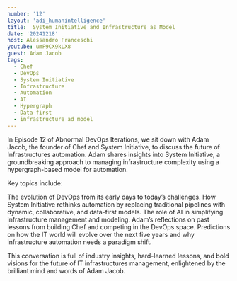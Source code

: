 ```yaml
---
number: '12'
layout: 'adi_humanintelligence'
title:  System Initiative and Infrastructure as Model
date: '20241218'
host: Alessandro Franceschi
youtube: umF9CX9kLX8
guest: Adam Jacob
tags:
  - Chef
  - DevOps
  - System Initiative
  - Infrastructure
  - Automation
  - AI
  - Hypergraph
  - Data-first
  - infrastructure ad model
---
```

In Episode 12 of Abnormal DevOps Iterations, we sit down with Adam Jacob, the founder of Chef and System Initiative, to discuss the future of Infrastructures automation. Adam shares insights into System Initiative, a groundbreaking approach to managing infrastructure complexity using a hypergraph-based model for automation.

Key topics include:

The evolution of DevOps from its early days to today’s challenges.
How System Initiative rethinks automation by replacing traditional pipelines with dynamic, collaborative, and data-first models.
The role of AI in simplifying infrastructure management and modeling.
Adam’s reflections on past lessons from building Chef and competing in the DevOps space.
Predictions on how the IT world will evolve over the next five years and why infrastructure automation needs a paradigm shift.

This conversation is full of industry insights, hard-learned lessons, and bold visions for the future of IT infrastructures management, enlightened by the brilliant mind and words of Adam Jacob.